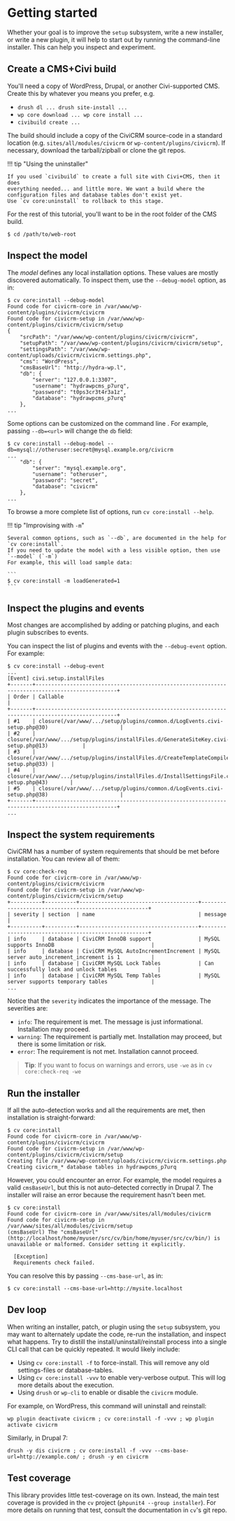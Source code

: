 # Getting started

Whether your goal is to improve the `setup` subsystem, write a new
installer, or write a new plugin, it will help to start out by running the
command-line installer. This can help you inspect and experiment.

## Create a CMS+Civi build

You'll need a copy of WordPress, Drupal, or another Civi-supported CMS.
Create this by whatever you means you prefer, e.g.

 * `drush dl ... drush site-install ...`
 * `wp core download ... wp core install ...`
 * `civibuild create ...`

The build should include a copy of the CiviCRM source-code in a standard
location (e.g. `sites/all/modules/civicrm` or `wp-content/plugins/civicrm`).
If necessary, download the tarball/zipball or clone the git repos.

!!! tip "Using the uninstaller"

    If you used `civibuild` to create a full site with Civi+CMS, then it does
    everything needed... and little more. We want a build where the
    configuration files and database tables don't exist yet.
    Use `cv core:uninstall` to rollback to this stage.

For the rest of this tutorial, you'll want to be in the root folder of the
CMS build.

```
$ cd /path/to/web-root
```

## Inspect the model

The *model* defines any local installation options.  These values are mostly
discovered automatically. To inspect them, use the `--debug-model` option, as in:

```
$ cv core:install --debug-model
Found code for civicrm-core in /var/www/wp-content/plugins/civicrm/civicrm
Found code for civicrm-setup in /var/www/wp-content/plugins/civicrm/civicrm/setup
{
    "srcPath": "/var/www/wp-content/plugins/civicrm/civicrm",
    "setupPath": "/var/www/wp-content/plugins/civicrm/civicrm/setup",
    "settingsPath": "/var/www/wp-content/uploads/civicrm/civicrm.settings.php",
    "cms": "WordPress",
    "cmsBaseUrl": "http://hydra-wp.l",
    "db": {
        "server": "127.0.0.1:3307",
        "username": "hydrawpcms_p7urq",
        "password": "t0ps3cr3t4r3a1z",
        "database": "hydrawpcms_p7urq"
    },
...
```

Some options can be customized on the command line . For example, passing `--db=<url>` will change the `db` field:

```
$ cv core:install --debug-model --db=mysql://otheruser:secret@mysql.example.org/civicrm
...
    "db": {
        "server": "mysql.example.org",
        "username": "otheruser",
        "password": "secret",
        "database": "civicrm"
    },
...
```

To browse a more complete list of options, run `cv core:install --help`.

!!! tip "Improvising with `-m`"

    Several common options, such as `--db`, are documented in the help for `cv core:install`.
    If you need to update the model with a less visible option, then use `--model` (`-m`)
    For example, this will load sample data:

    ```
    $ cv core:install -m loadGenerated=1
    ```

## Inspect the plugins and events

Most changes are accomplished by adding or patching plugins, and each plugin subscribes to events.

You can inspect the list of plugins and events with the `--debug-event` option. For example:

```
$ cv core:install --debug-event
...
[Event] civi.setup.installFiles
+-------+------------------------------------------------------------------------------------------------+
| Order | Callable                                                                                       |
+-------+------------------------------------------------------------------------------------------------+
| #1    | closure(/var/www/.../setup/plugins/common.d/LogEvents.civi-setup.php@30)                       |
| #2    | closure(/var/www/.../setup/plugins/installFiles.d/GenerateSiteKey.civi-setup.php@13)           |
| #3    | closure(/var/www/.../setup/plugins/installFiles.d/CreateTemplateCompilePath.civi-setup.php@33) |
| #4    | closure(/var/www/.../setup/plugins/installFiles.d/InstallSettingsFile.civi-setup.php@43)       |
| #5    | closure(/var/www/.../setup/plugins/common.d/LogEvents.civi-setup.php@38)                       |
+-------+------------------------------------------------------------------------------------------------+
...
```

## Inspect the system requirements

CiviCRM has a number of system requirements that should be met before installation. You can review all of them:

```
$ cv core:check-req
Found code for civicrm-core in /var/www/wp-content/plugins/civicrm/civicrm
Found code for civicrm-setup in /var/www/wp-content/plugins/civicrm/civicrm/setup
+----------+----------+--------------------------------------+-----------------------------------------------------+
| severity | section  | name                                 | message                                             |
+----------+----------+--------------------------------------+-----------------------------------------------------+
| info     | database | CiviCRM InnoDB support               | MySQL supports InnoDB                               |
| info     | database | CiviCRM MySQL AutoIncrementIncrement | MySQL server auto_increment_increment is 1          |
| info     | database | CiviCRM MySQL Lock Tables            | Can successfully lock and unlock tables             |
| info     | database | CiviCRM MySQL Temp Tables            | MySQL server supports temporary tables              |
...
```

Notice that the `severity` indicates the importance of the message. The severities are:

* `info`: The requirement is met. The message is just informational. Installation may proceed.
* `warning`: The requirement is partially met. Installation may proceed, but there is some limitation or risk.
* `error`: The requirement is not met. Installation cannot proceed.

> __Tip__: If you want to focus on warnings and errors, use `-we` as in `cv core:check-req -we`

## Run the installer

If all the auto-detection works and all the requirements are met, then installation is straight-forward:

```
$ cv core:install
Found code for civicrm-core in /var/www/wp-content/plugins/civicrm/civicrm
Found code for civicrm-setup in /var/www/wp-content/plugins/civicrm/civicrm/setup
Creating file /var/www/wp-content/uploads/civicrm/civicrm.settings.php
Creating civicrm_* database tables in hydrawpcms_p7urq
```

However, you could encounter an error.  For example, the model requires a valid `cmsBaseUrl`, but this
is not auto-detected correctly in Drupal 7. The installer will raise an error because the requirement
hasn't been met.

```
$ cv core:install
Found code for civicrm-core in /var/www/sites/all/modules/civicrm
Found code for civicrm-setup in /var/www/sites/all/modules/civicrm/setup
(cmsBaseUrl) The "cmsBaseUrl" (http://localhost/home/myuser/src/cv/bin/home/myuser/src/cv/bin/) is unavailable or malformed. Consider setting it explicitly.

  [Exception]
  Requirements check failed.
```

You can resolve this by passing `--cms-base-url`, as in:

```
$ cv core:install --cms-base-url=http://mysite.localhost
```

## Dev loop

When writing an installer, patch, or plugin using the `setup` subsystem, you may want
to alternately update the code, re-run the installation, and inspect what happens.
Try to distill the install/uninstall/reinstall process into a single CLI call that can be quickly repeated.
It would likely include:

* Using `cv core:install -f` to force-install. This will remove any old settings-files or database-tables.
* Using `cv core:install -vvv` to enable very-verbose output. This will log more details about the execution.
* Using `drush` or `wp-cli` to enable or disable the `civicrm` module.

For example, on WordPress, this command will uninstall and reinstall:

```
wp plugin deactivate civicrm ; cv core:install -f -vvv ; wp plugin activate civicrm
```

Similarly, in Drupal 7:

```
drush -y dis civicrm ; cv core:install -f -vvv --cms-base-url=http://example.com/ ; drush -y en civicrm
```

## Test coverage

This library provides little test-coverage on its own.  Instead, the main
test coverage is provided in the `cv` project (`phpunit4 --group installer`).
For more details on running that test, consult the documentation in `cv`'s git repo.
